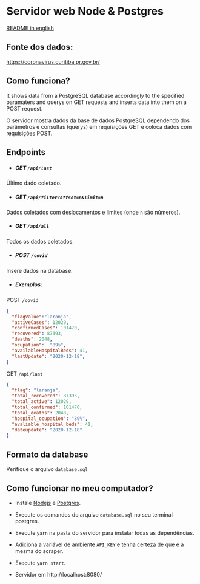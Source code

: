 # Servidor web Node & Postgres
[README in english](README.pt)
## Fonte dos dados: 

<a href="https://coronavirus.curitiba.pr.gov.br/">https://coronavirus.curitiba.pr.gov.br/</a>

## Como funciona?

It shows data from a PostgreSQL database accordingly to the specified paramaters and querys on GET requests and inserts data into them on a POST request.

O servidor mostra dados da base de dados PostgreSQL dependendo dos parâmetros e consultas (querys) em requisições GET e coloca dados com requisições POST.

## Endpoints

- ##### GET `/api/last`
Último dado coletado.

- ##### GET `/api/filter?offset=n&limit=n`
Dados coletados com deslocamentos e limites (onde `n` são números).

- ##### GET `/api/all`
Todos os dados coletados.

- ##### POST `/covid`
Insere dados na database.

- ##### Exemplos:
POST `/covid`

```json
{
  "flagValue":"laranja",
  "activeCases": 12029,
  "confirmedCases": 101470,
  "recovered": 87393,
  "deaths": 2048,
  "ocupation":  "89%",
  "availableHospitalBeds": 41,
  "lastUpdate": "2020-12-18",
}
```

GET `/api/last`
```json
{
  "flag": "laranja",
  "total_recovered": 87393,
  "total_active": 12029,
  "total_confirmed": 101470,
  "total_deaths": 2048,
  "hospital_ocupation": "89%",
  "avaliable_hospital_beds": 41,
  "dateupdate": "2020-12-18"
}
```

## Formato da database

Verifique o arquivo `database.sql`

## Como funcionar no meu computador?

- Instale <a href="https://nodejs.org/">Nodejs</a> e <a href="https://www.postgresql.org/">Postgres</a>.

- Execute os comandos do arquivo `database.sql` no seu terminal postgres.

- Execute `yarn` na pasta do servidor para instalar todas as dependências.

- Adiciona a variável de ambiente `API_KEY` e tenha certeza de que é a mesma do scraper.

- Execute `yarn start`.

- Servidor em http://localhost:8080/

